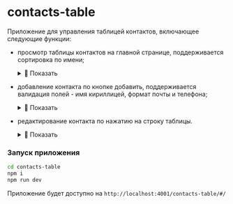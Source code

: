 # contacts-table

Приложение для управления таблицей контактов, включающее следующие функции:

- просмотр таблицы контактов на главной странице, поддерживается сортировка по имени;

    <details>
    <summary> 👀 Показать </summary>
    <p>
        <img src="https://github.com/user-attachments/assets/785b4526-63ae-409e-a68e-4084821fc52e" hspace="10" width='700'>
        <img src="https://github.com/user-attachments/assets/4c493c34-1635-480c-b082-f5e02f487834" hspace="10" width='700'>
    </p>
    </details>


- добавление контакта по кнопке добавить, поддерживается валидация полей - имя кириллицей, формат почты и телефона;
  
    <details>
    <summary> 👀 Показать </summary>
    <p>
        <img src="https://github.com/user-attachments/assets/a037e518-7334-4355-8e37-8d0bb34aedd4" hspace="10" width='700'>
        <img src="https://github.com/user-attachments/assets/5b3a7afc-fa63-4a36-836d-b1e5dff37dff" hspace="10" width='700'>
    </p>
    </details>

- редактирование контакта по нажатию на строку таблицы.

    <details>
    <summary> 👀 Показать </summary>
    <p>
        <img src="https://github.com/user-attachments/assets/556c4bb7-0edf-481a-9d00-9c51ba4a2f7e" hspace="10" width='700'>
        <img src="https://github.com/user-attachments/assets/db2bee2e-fe9c-4d92-ab34-a94cd2892fae" hspace="10" width='700'>
    </p>
    </details>

### Запуск приложения

```bash
cd contacts-table
npm i
npm run dev
```

Приложение будет доступно на `http://localhost:4001/contacts-table/#/`
